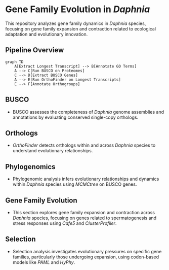 # Gene Family Evolution in _Daphnia_

This repository analyzes gene family dynamics in _Daphnia_ species, focusing on gene family expansion and contraction related to ecological adaptation and evolutionary innovation.

## Pipeline Overview

```mermaid
graph TD
    A[Extract Longest Transcript] --> B[Annotate GO Terms]
    A --> C[Run BUSCO on Proteomes]
    C --> D[Extract BUSCO Genes]
    A --> E[Run OrthoFinder on Longest Transcripts]
    E --> F[Annotate Orthogroups]
```

## BUSCO
- BUSCO assesses the completeness of _Daphnia_ genome assemblies and annotations by evaluating conserved single-copy orthologs.

## Orthologs
- _OrthoFinder_ detects orthologs within and across _Daphnia_ species to understand evolutionary relationships.

## Phylogenomics
- Phylogenomic analysis infers evolutionary relationships and dynamics within _Daphnia_ species using _MCMCtree_ on BUSCO genes.

## Gene Family Evolution
- This section explores gene family expansion and contraction across _Daphnia_ species, focusing on genes related to spermatogenesis and stress responses using _Cafe5_ and _ClusterProfiler_.

## Selection
- Selection analysis investigates evolutionary pressures on specific gene families, particularly those undergoing expansion, using codon-based models like _PAML_ and _HyPhy_.
